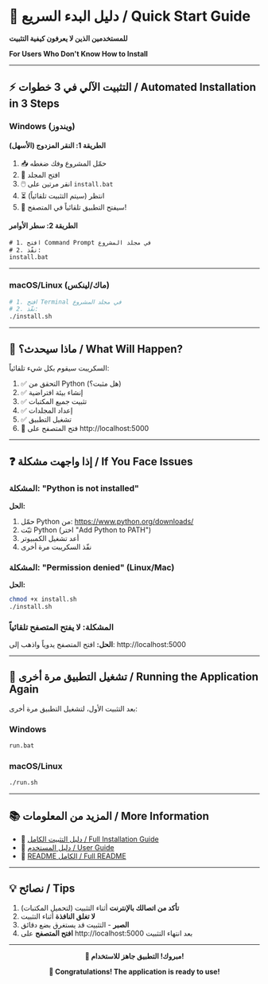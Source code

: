 # 🚀 دليل البدء السريع / Quick Start Guide

**للمستخدمين الذين لا يعرفون كيفية التثبيت**

**For Users Who Don't Know How to Install**

---

## ⚡ التثبيت الآلي في 3 خطوات / Automated Installation in 3 Steps

### Windows (ويندوز)

#### الطريقة 1: النقر المزدوج (الأسهل)
1. 📥 حمّل المشروع وفك ضغطه
2. 📁 افتح المجلد
3. 🖱️ انقر مرتين على `install.bat`
4. ⏳ انتظر (سيتم التثبيت تلقائياً)
5. 🎉 سيفتح التطبيق تلقائياً في المتصفح!

#### الطريقة 2: سطر الأوامر
```cmd
# 1. افتح Command Prompt في مجلد المشروع
# 2. نفّذ:
install.bat
```

---

### macOS/Linux (ماك/لينكس)

```bash
# 1. افتح Terminal في مجلد المشروع
# 2. نفّذ:
./install.sh
```

---

## 🎯 ماذا سيحدث؟ / What Will Happen?

السكريبت سيقوم بكل شيء تلقائياً:

1. ✅ التحقق من Python (هل مثبت؟)
2. ✅ إنشاء بيئة افتراضية
3. ✅ تثبيت جميع المكتبات
4. ✅ إعداد المجلدات
5. ✅ تشغيل التطبيق
6. 🎉 فتح المتصفح على http://localhost:5000

---

## ❓ إذا واجهت مشكلة / If You Face Issues

### المشكلة: "Python is not installed"
**الحل:**
1. حمّل Python من: https://www.python.org/downloads/
2. ثبّت Python (اختر "Add Python to PATH")
3. أعد تشغيل الكمبيوتر
4. نفّذ السكريبت مرة أخرى

### المشكلة: "Permission denied" (Linux/Mac)
**الحل:**
```bash
chmod +x install.sh
./install.sh
```

### المشكلة: لا يفتح المتصفح تلقائياً
**الحل:**
افتح المتصفح يدوياً واذهب إلى: http://localhost:5000

---

## 🔄 تشغيل التطبيق مرة أخرى / Running the Application Again

بعد التثبيت الأول، لتشغيل التطبيق مرة أخرى:

### Windows
```cmd
run.bat
```

### macOS/Linux
```bash
./run.sh
```

---

## 📚 المزيد من المعلومات / More Information

- 📖 [دليل التثبيت الكامل / Full Installation Guide](INSTALLATION.md)
- 📘 [دليل المستخدم / User Guide](USER_GUIDE.md)
- 📙 [README الكامل / Full README](README.md)

---

## 💡 نصائح / Tips

1. **تأكد من اتصالك بالإنترنت** أثناء التثبيت (لتحميل المكتبات)
2. **لا تغلق النافذة** أثناء التثبيت
3. **الصبر** - التثبيت قد يستغرق بضع دقائق
4. **افتح المتصفح** على http://localhost:5000 بعد انتهاء التثبيت

---

<div align="center">

**🎊 مبروك! التطبيق جاهز للاستخدام!**

**🎊 Congratulations! The application is ready to use!**

</div>
